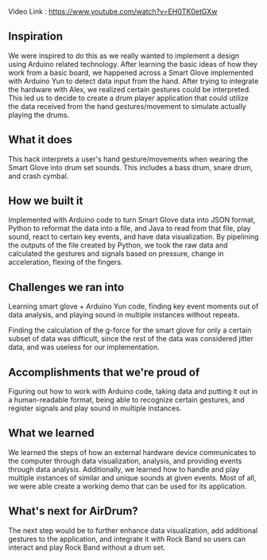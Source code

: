 Video Link : https://www.youtube.com/watch?v=EH0TK0etGXw

## Inspiration
We were inspired to do this as we really wanted to implement a design using Arduino related technology. After learning the basic ideas of how they work from a basic board, we happened across a Smart Glove implemented with Arduino Yun to detect data input from the hand. After trying to integrate the hardware with Alex, we realized certain gestures could be interpreted. This led us to decide to create a drum player application that could utilize the data received from the hand gestures/movement to simulate actually playing the drums.

## What it does
This hack interprets a user's hand gesture/movements when wearing the Smart Glove into drum set sounds. This includes a bass drum, snare drum, and crash cymbal.

## How we built it
Implemented with Arduino code to turn Smart Glove data into JSON format, Python to reformat the data into a file, and Java to read from that file, play sound, react to certain key events, and have data visualization. By pipelining the outputs of the file created by Python, we took the raw data and calculated the gestures and signals based on pressure, change in acceleration, flexing of the fingers.

## Challenges we ran into
Learning smart glove + Arduino Yun code, finding key event moments out of data analysis, and playing sound in multiple instances without repeats.

Finding the calculation of the g-force for the smart glove for only a certain subset of data was difficult, since the rest of the data was considered jitter data, and was useless for our implementation.

## Accomplishments that we're proud of
Figuring out how to work with Arduino code, taking data and putting it out in a human-readable format, being able to recognize certain gestures, and register signals and play sound in multiple instances.

## What we learned
We learned the steps of how an external hardware device communicates to the computer through data visualization, analysis, and providing events through data analysis. Additionally, we learned how to handle and play multiple instances of similar and unique sounds at given events. Most of all, we were able create a working demo that can be used for its application.

## What's next for AirDrum?
The next step would be to further enhance data visualization, add additional  gestures to the application, and integrate it with Rock Band so users can interact and play Rock Band without a drum set.
